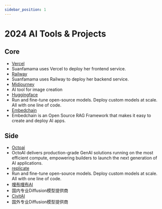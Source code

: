 ```yaml
---
sidebar_position: 1
---
```


# 2024 AI Tools & Projects
## Core
* [Vercel](https://vercel.com)
* Suanfamama uses Vercel to deploy her frontend service.
* [Railway](https://railway.com)
* Suanfamama uses Railway to deploy her backend service.
* [Midjourney](https://midjourney.com/)
* AI tool for image creation
* [Huggingface](https://huggingface.co/)
* Run and fine-tune open-source models. Deploy custom models at scale. All with one line of code.
* [Embedchain](https://github.com/weijiang2023/embedchain)
* Embedchain is an Open Source RAG Framework that makes it easy to create and deploy AI apps.

## Side
* [Octoai](https://octoai.cloud)
* OctoAI delivers production-grade GenAI solutions running on the most efficient compute, empowering builders to launch the next generation of AI applications.
* [replicate](https://replicate.com)
* Run and fine-tune open-source models. Deploy custom models at scale. All with one line of code.
* [哩布哩布AI](https://www.liblib.art/)
* 国内专业Diffusion模型提供商
* [CivitAI](https://civitai.com/)
* 国外专业Diffusion模型提供商